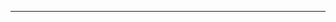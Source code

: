 

------------------------------------------------------------------------------------------------------

